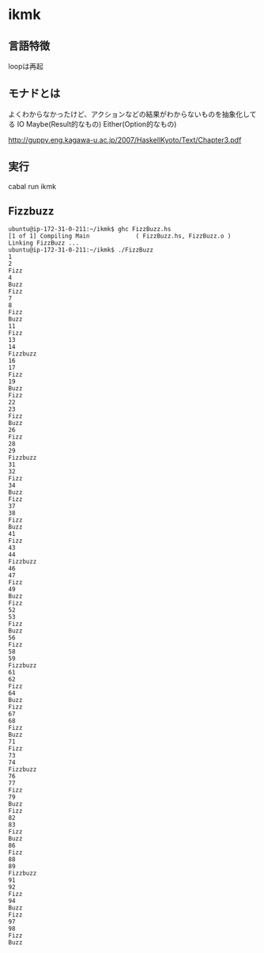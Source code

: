 # ikmk

## 言語特徴

loopは再起

## モナドとは

よくわからなかったけど、アクションなどの結果がわからないものを抽象化してる
IO
Maybe(Result的なもの)
Either(Option的なもの)

http://guppy.eng.kagawa-u.ac.jp/2007/HaskellKyoto/Text/Chapter3.pdf

## 実行

cabal run ikmk

## Fizzbuzz

```
ubuntu@ip-172-31-0-211:~/ikmk$ ghc FizzBuzz.hs 
[1 of 1] Compiling Main             ( FizzBuzz.hs, FizzBuzz.o )
Linking FizzBuzz ...
ubuntu@ip-172-31-0-211:~/ikmk$ ./FizzBuzz 
1
2
Fizz
4
Buzz
Fizz
7
8
Fizz
Buzz
11
Fizz
13
14
Fizzbuzz
16
17
Fizz
19
Buzz
Fizz
22
23
Fizz
Buzz
26
Fizz
28
29
Fizzbuzz
31
32
Fizz
34
Buzz
Fizz
37
38
Fizz
Buzz
41
Fizz
43
44
Fizzbuzz
46
47
Fizz
49
Buzz
Fizz
52
53
Fizz
Buzz
56
Fizz
58
59
Fizzbuzz
61
62
Fizz
64
Buzz
Fizz
67
68
Fizz
Buzz
71
Fizz
73
74
Fizzbuzz
76
77
Fizz
79
Buzz
Fizz
82
83
Fizz
Buzz
86
Fizz
88
89
Fizzbuzz
91
92
Fizz
94
Buzz
Fizz
97
98
Fizz
Buzz
```